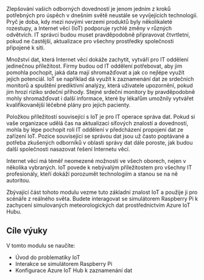 <!--Video script: It began with Personal Digital Assistants, then smartphones and now everything from smart watches to smart thermostats are connecting people with more information than ever before. Once limited to just PCs, the Internet now allows anything that has valuable information to go online. How does this trend have the potential to impact all aspects of IT professional’s role? More importantly, how can IT professionals prepare for the Internet of Things?-->

Zlepšování vašich odborných dovedností je jenom jedním z kroků potřebných pro úspěch v dnešním světě neustále se vyvíjejících technologií. Pryč je doba, kdy mezi novými verzemi produktů byly několikaleté rozestupy, a Internet věcí (IoT) podporuje rychlé změny v různých odvětvích. IT správci budou muset pravděpodobně připravovat čtvrtletní, pokud ne častější, aktualizace pro všechny prostředky společnosti připojené k síti.

Množství dat, která Internet věcí dokáže zachytit, vytváří pro IT oddělení jedinečnou příležitost. Firmy budou od IT oddělení potřebovat, aby jim pomohla pochopit, jaká data mají shromažďovat a jak co nejlépe využít jejich potenciál. IoT se například dá využít k zaznamenání dat ze srdečních monitorů a spuštění prediktivní analýzy, která uživatele upozornění, pokud jim hrozí riziko srdeční příhody. Stejné srdeční monitory by pravděpodobně mohly shromažďovat i další informace, které by lékařům umožnily vytvářet kvalifikovanější léčebné plány pro jejich pacienty.

Položkou příležitostí související s IoT je pro IT operace správa dat. Pokud si vaše organizace udělá čas na aktualizaci síťových znalostí a dovedností, mohla by lépe pochopit roli IT oddělení v předcházení propojení dat ze zařízení IoT. Pozice související se správou dat jsou už často poptávané a potřeba zkušených odborníků v oblasti správy dat dále poroste, jak budou další společnosti nasazovat řešení Internetu věcí.

Internet věcí má téměř neomezené možnosti ve všech oborech, nejen v několika vybraných. IoT povede k nebývalým příležitostem pro všechny IT profesionály, kteří dokáží porozumět technologiím a stanou se na ně autoritou.

 Zbývající část tohoto modulu vezme tuto základní znalost IoT a použije ji pro scénáře z reálného světa. Budete interagovat se simulátorem Raspberry Pi k zachycení simulovaných meteorologických dat prostřednictvím Azure IoT Hubu.

 ## <a name="learning-objectives"></a>Cíle výuky
 V tomto modulu se naučíte:
  - Úvod do problematiky IoT
  - Interakce se simulátorem Raspberry Pi
  - Konfigurace Azure IoT Hub k zaznamenání dat

<!--Reference links: 
Move to end.
-   Introduction to Azure IoT:
    <https://mva.microsoft.com/training-courses/introduction-to-azure-iot-17611?l=uxXUIs4rD_606218965>

-   Azure Internet of Things:
    <https://www.microsoft.com/en-ca/internet-of-things/>-->